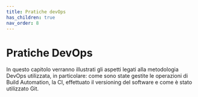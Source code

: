 ```yaml
---
title: Pratiche devOps
has_children: true
nav_order: 8
---
```

# Pratiche DevOps
In questo capitolo verranno illustrati gli aspetti legati alla metodologia DevOps utilizzata, in particolare: come sono state gestite le operazioni di Build Automation, la CI, effettuato il versioning del software e come è stato utilizzato Git.
